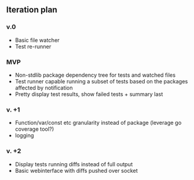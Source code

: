 ## Iteration plan

### v.0

- Basic file watcher
- Test re-runner


### MVP

- Non-stdlib package dependency tree for tests and watched files
- Test runner capable running a subset of tests based on the packages affected by notification
- Pretty display test results, show failed tests + summary last

### v. +1

- Function/var/const  etc granularity instead of package (leverage go coverage tool?)
- logging

### v. +2

- Display tests running diffs instead of full output
- Basic webinterface with diffs pushed over socket
